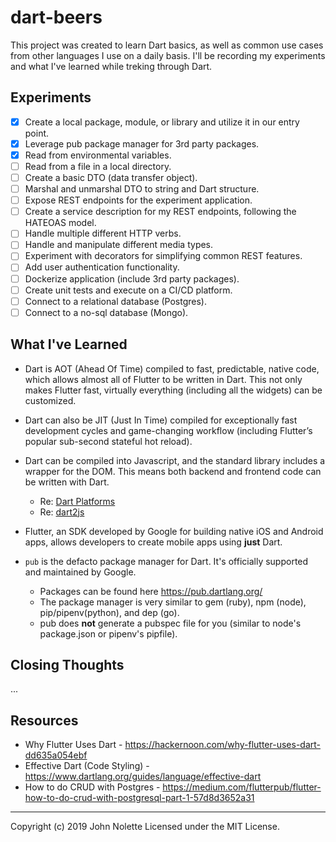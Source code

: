 # dart-beers

This project was created to learn Dart basics, as well as common use cases from other languages I use on a daily basis. I'll be recording my experiments and what I've learned while treking through Dart.

## Experiments

* [x] Create a local package, module, or library and utilize it in our entry point.
* [x] Leverage pub package manager for 3rd party packages.
* [x] Read from environmental variables.
* [ ] Read from a file in a local directory.
* [ ] Create a basic DTO (data transfer object).
* [ ] Marshal and unmarshal DTO to string and Dart structure.
* [ ] Expose REST endpoints for the experiment application.
* [ ] Create a service description for my REST endpoints, following the HATEOAS model.
* [ ] Handle multiple different HTTP verbs.
* [ ] Handle and manipulate different media types.
* [ ] Experiment with decorators for simplifying common REST features.
* [ ] Add user authentication functionality.
* [ ] Dockerize application (include 3rd party packages).
* [ ] Create unit tests and execute on a CI/CD platform.
* [ ] Connect to a relational database (Postgres).
* [ ] Connect to a no-sql database (Mongo).

## What I've Learned

* Dart is AOT (Ahead Of Time) compiled to fast, predictable, native code, which allows almost all of Flutter to be written in Dart. This not only makes Flutter fast, virtually everything (including all the widgets) can be customized.

* Dart can also be JIT (Just In Time) compiled for exceptionally fast development cycles and game-changing workflow (including Flutter’s popular sub-second stateful hot reload).

* Dart can be compiled into Javascript, and the standard library includes a wrapper for the DOM. This means both backend and frontend code can be written with Dart.
  * Re: [Dart Platforms](https://www.dartlang.org/guides/platforms)
  * Re: [dart2js](https://webdev.dartlang.org/tools/dart2js)

* Flutter, an SDK developed by Google for building native iOS and Android apps, allows developers to create mobile apps using **just** Dart.

* `pub` is the defacto package manager for Dart. It's officially supported and maintained by Google.
  * Packages can be found here https://pub.dartlang.org/
  * The package manager is very similar to gem (ruby), npm (node), pip/pipenv(python), and dep (go).
  * pub does **not** generate a pubspec file for you (similar to node's package.json or pipenv's pipfile).


## Closing Thoughts

...

## Resources

* Why Flutter Uses Dart - https://hackernoon.com/why-flutter-uses-dart-dd635a054ebf
* Effective Dart (Code Styling) - https://www.dartlang.org/guides/language/effective-dart
* How to do CRUD with Postgres - https://medium.com/flutterpub/flutter-how-to-do-crud-with-postgresql-part-1-57d8d3652a31

---

Copyright (c) 2019 John Nolette Licensed under the MIT License.
